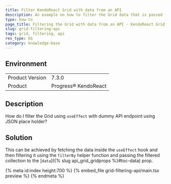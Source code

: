 ```yaml
---
title: Filter KendoReact Grid with data from an API
description: An example on how to filter the Grid data that is passed from an API
type: how-to
page_title: Filtering the Grid with data from an API - KendoReact Grid
slug: grid-filtering-api
tags: grid, filtering, api
res_type: kb
category: knowledge-base
---
```


## Environment

<table>
	<tbody>
		<tr>
			<td>Product Version</td>
			<td>7.3.0</td>
		</tr>
		<tr>
			<td>Product</td>
			<td>Progress® KendoReact</td>
		</tr>
	</tbody>
</table>

## Description

How do I filter the Grid using `useEffect` with dummy API endpoint using JSON place holder?

## Solution

This can be achieved by fetching the data inside the `useEffect` hook and then filtering it using the `filterBy` helper function and passing the filtered collection to the [`data`]({% slug api_grid_gridprops %}#toc-data) prop.

{% meta id:index height:700 %}
{% embed_file grid-filtering-api/main.tsx preview %}
{% endmeta %}